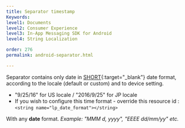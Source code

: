 ```yaml
---
title: Separator timestamp
Keywords:
level1: Documents
level2: Consumer Experience
level3: In-App Messaging SDK for Android
level4: String Localization

order: 276
permalink: android-separator.html

---
```


Separator contains only date in [SHORT](https://developer.android.com/reference/java/text/DateFormat.html#SHORT){:target="_blank"} date format, according to the locale (default or custom) and to device setting. 

- "9/25/16" for US locale / "2016/9/25" for JP locale
- If you wish to configure this time format - override this resource id :
```<string name="lp_date_format"></string>```

With any **date** format. 
*Example: "MMM d, yyyy", "EEEE dd/mm/yy" etc.*